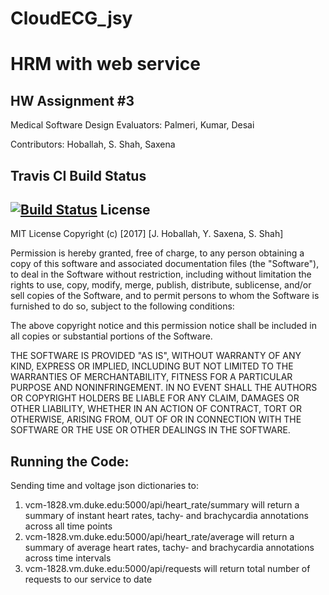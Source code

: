 # CloudECG_jsy
# HRM with web service

## HW Assignment #3

Medical Software Design Evaluators: Palmeri, Kumar, Desai

Contributors: Hoballah, S. Shah, Saxena

Travis CI Build Status
---

[![Build Status](https://travis-ci.org/ss842/CloudECG_jsy.svg?branch=master)](https://travis-ci.org/ss842/CloudECG_jsy)
License
---

MIT License Copyright (c) [2017] [J. Hoballah, Y. Saxena, S. Shah]

Permission is hereby granted, free of charge, to any person obtaining a copy of this software and associated documentation files (the "Software"), to deal in the Software without restriction, including without limitation the rights to use, copy, modify, merge, publish, distribute, sublicense, and/or sell copies of the Software, and to permit persons to whom the Software is furnished to do so, subject to the following conditions:

The above copyright notice and this permission notice shall be included in all copies or substantial portions of the Software.

THE SOFTWARE IS PROVIDED "AS IS", WITHOUT WARRANTY OF ANY KIND, EXPRESS OR IMPLIED, INCLUDING BUT NOT LIMITED TO THE WARRANTIES OF MERCHANTABILITY, FITNESS FOR A PARTICULAR PURPOSE AND NONINFRINGEMENT. IN NO EVENT SHALL THE AUTHORS OR COPYRIGHT HOLDERS BE LIABLE FOR ANY CLAIM, DAMAGES OR OTHER LIABILITY, WHETHER IN AN ACTION OF CONTRACT, TORT OR OTHERWISE, ARISING FROM, OUT OF OR IN CONNECTION WITH THE SOFTWARE OR THE USE OR OTHER DEALINGS IN THE SOFTWARE.

Running the Code:
---

Sending time and voltage json dictionaries to:
1) vcm-1828.vm.duke.edu:5000/api/heart_rate/summary will return a summary of instant heart rates, tachy- and brachycardia annotations across all time points
2) vcm-1828.vm.duke.edu:5000/api/heart_rate/average will return a summary of average heart rates, tachy- and brachycardia annotations across time intervals
3) vcm-1828.vm.duke.edu:5000/api/requests will return total number of requests to our service to date

